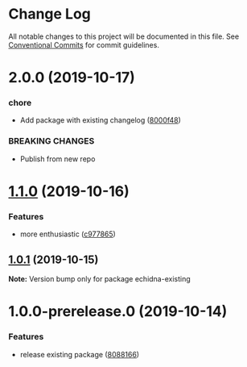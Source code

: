 # Change Log

All notable changes to this project will be documented in this file.
See [Conventional Commits](https://conventionalcommits.org) for commit guidelines.

# 2.0.0 (2019-10-17)


### chore

* Add package with existing changelog ([8000f48](https://github.com/zioroboco/echidna/commit/8000f48))


### BREAKING CHANGES

* Publish from new repo





# [1.1.0](https://github.com/zioroboco/somewhere/compare/echidna-existing@1.0.1...echidna-existing@1.1.0) (2019-10-16)


### Features

* more enthusiastic ([c977865](https://github.com/zioroboco/somewhere/commit/c977865))





## [1.0.1](https://github.com/zioroboco/somewhere/compare/echidna-existing@1.0.0-prerelease.0...echidna-existing@1.0.1) (2019-10-15)

**Note:** Version bump only for package echidna-existing





# 1.0.0-prerelease.0 (2019-10-14)


### Features

* release existing package ([8088166](https://github.com/zioroboco/somewhere/commit/8088166))
